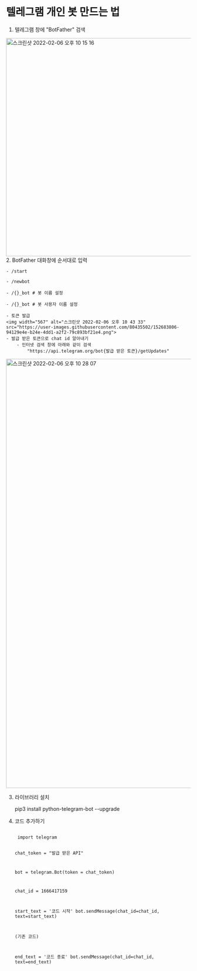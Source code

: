 # 텔레그램 개인 봇 만드는 법

1. 텔레그램 창에 "BotFather" 검색
<img width="593" alt="스크린샷 2022-02-06 오후 10 15 16" src="https://user-images.githubusercontent.com/80435502/152683041-11015126-a639-4d29-98c0-7dce348efdcb.png">
2. BotFather 대화창에 순서대로 입력

    - /start

    - /newbot

    - /{}_bot # 봇 이름 설정

    - /{}_bot # 봇 사용자 이름 설정

    - 토큰 발급
    <img width="567" alt="스크린샷 2022-02-06 오후 10 43 33" src="https://user-images.githubusercontent.com/80435502/152683806-94129e4e-b24e-4dd1-a2f2-79c893bf21e4.png">
    - 발급 받은 토큰으로 chat id 알아내기
        - 인터넷 검색 창에 아래와 같이 검색
            "https://api.telegram.org/bot{발급 받은 토큰}/getUpdates"
<img width="1167" alt="스크린샷 2022-02-06 오후 10 28 07" src="https://user-images.githubusercontent.com/80435502/152683255-e186b3cd-f53a-4aad-992b-7b44dbcf878d.png">

3. 라이브러리 설치

    pip3 install python-telegram-bot --upgrade

4. 코드 추가하기

    <code>
    import telegram

    chat_token = "발급 받은 API"

    bot = telegram.Bot(token = chat_token)

    chat_id = 1666417159

    start_text = '코드 시작'
    bot.sendMessage(chat_id=chat_id, text=start_text)

    (기존 코드)
    
    end_text = '코드 종료'
    bot.sendMessage(chat_id=chat_id, text=end_text)
    
    </code>
